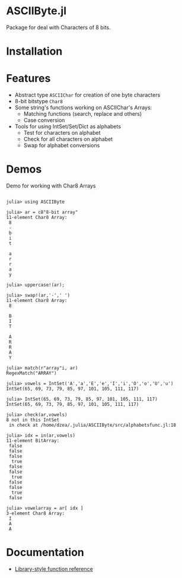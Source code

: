 ASCIIByte.jl
=========

Package for deal with Characters of 8 bits.

# Installation

# Features

* Abstract type `ASCIIChar` for creation of one byte characters
* 8-bit bitstype `Char8`
* Some string's functions working on ASCIIChar's Arrays:
  * Matching functions (search, replace and others)
  * Case conversion
* Tools for using IntSet/Set/Dict as alphabets
  * Test for characters on alphabet
  * Check for all characters on alphabet
  * Swap for alphabet conversions

# Demos

Demo for working with Char8 Arrays

```

julia> using ASCIIByte

julia> ar = c8"8-bit array"
11-element Char8 Array:
 8
 -
 b
 i
 t
  
 a
 r
 r
 a
 y

julia> uppercase!(ar);

julia> swap!(ar,'-',' ')
11-element Char8 Array:
 8
  
 B
 I
 T
  
 A
 R
 R
 A
 Y

julia> match(r"array"i, ar)
RegexMatch("ARRAY")

julia> vowels = IntSet('A','a','E','e','I','i','O','o','U','u')
IntSet(65, 69, 73, 79, 85, 97, 101, 105, 111, 117)

julia> IntSet(65, 69, 73, 79, 85, 97, 101, 105, 111, 117)
IntSet(65, 69, 73, 79, 85, 97, 101, 105, 111, 117)

julia> check(ar,vowels)
8 not in this IntSet
 in check at /home/dzea/.julia/ASCIIByte/src/alphabetsfunc.jl:18

julia> idx = in(ar,vowels)
11-element BitArray:
 false
 false
 false
  true
 false
 false
  true
 false
 false
  true
 false

julia> vowelarray = ar[ idx ]
3-element Char8 Array:
 I
 A
 A

```

# Documentation

* [Library-style function reference](https://github.com/diegozea/ASCIIByte.jl/blob/master/doc/Reference.md)
